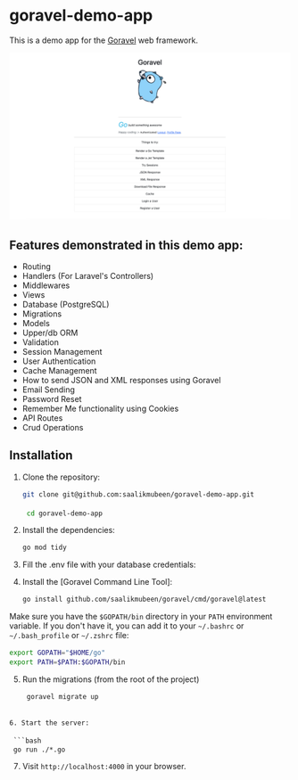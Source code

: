 
# goravel-demo-app

This is a demo app for the [Goravel](https://github.com/saalikmubeen/goravel) web framework.



![Goravel Demo App](/screenshots/browser.png)



## Features demonstrated in this demo app:

- Routing
- Handlers (For Laravel's Controllers)
- Middlewares
- Views
- Database (PostgreSQL)
- Migrations
- Models
- Upper/db ORM
- Validation
- Session Management
- User Authentication
- Cache Management
- How to send JSON and XML responses using Goravel
- Email Sending
- Password Reset
- Remember Me functionality using Cookies
- API Routes
- Crud Operations



## Installation

1. Clone the repository:

   ```bash
   git clone git@github.com:saalikmubeen/goravel-demo-app.git

    cd goravel-demo-app
    ```

2. Install the dependencies:

   ```bash
   go mod tidy
   ```


3. Fill the .env file with your database credentials:



4. Install the [Goravel Command Line Tool]:

   ```bash
   go install github.com/saalikmubeen/goravel/cmd/goravel@latest
   ```

Make sure you have the `$GOPATH/bin` directory in your `PATH` environment variable. If you don't have it, you can add it to your `~/.bashrc` or `~/.bash_profile` or `~/.zshrc` file:

```bash
export GOPATH="$HOME/go"
export PATH=$PATH:$GOPATH/bin
```

5. Run the migrations (from the root of the project)

   ```bash
    goravel migrate up
  ```

6. Start the server:

   ```bash
   go run ./*.go
   ```

7. Visit `http://localhost:4000` in your browser.
